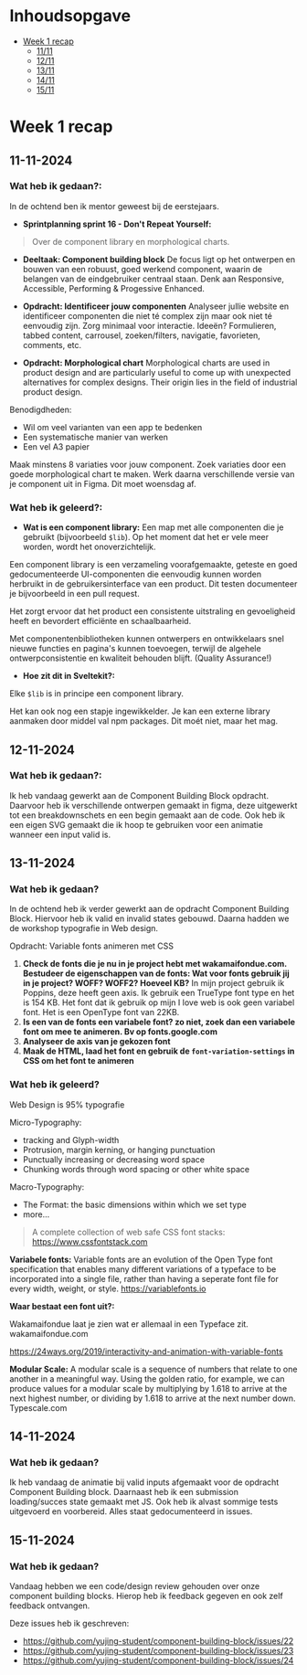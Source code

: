 # Inhoudsopgave

- [Week 1 recap](#week-1-recap)
  - [11/11](#11-11-2024)
  - [12/11](#12-11-2024)
  - [13/11](#13-11-2024)
  - [14/11](#14-11-2024)
  - [15/11](#15-11-2024)

# Week 1 recap

## 11-11-2024

### Wat heb ik gedaan?:

In de ochtend ben ik mentor geweest bij de eerstejaars.

- **Sprintplanning sprint 16 - Don't Repeat Yourself:**

> Over de component library en morphological charts.

- **Deeltaak: Component building block**
De focus ligt op het ontwerpen en bouwen van een robuust, goed werkend component, waarin de belangen van de eindgebruiker centraal staan. Denk aan Responsive, Accessible, Performing & Progessive Enhanced.

- **Opdracht: Identificeer jouw componenten**
Analyseer jullie website en identificeer componenten die niet té complex zijn maar ook niet té eenvoudig zijn.
Zorg minimaal voor interactie. Ideeën? Formulieren, tabbed content, carrousel, zoeken/filters, navigatie, favorieten, comments, etc.

- **Opdracht: Morphological chart**
Morphological charts are used in product design and are particularly useful to come up with unexpected alternatives for complex designs. Their origin lies in the field of industrial product design.

Benodigdheden:
- Wil om veel varianten van een app te bedenken
- Een systematische manier van werken
- Een vel A3 papier

Maak minstens 8 variaties voor jouw component. Zoek variaties door een goede morphological chart te maken. Werk daarna verschillende versie van je component uit in Figma. Dit moet woensdag af.

### Wat heb ik geleerd?:

- **Wat is een component library:**
Een map met alle componenten die je gebruikt (bijvoorbeeld `$lib`). Op het moment dat het er vele meer worden, wordt het onoverzichtelijk.

Een component library is een verzameling voorafgemaakte, geteste en goed gedocumenteerde UI-componenten die eenvoudig kunnen worden herbruikt in de gebruikersinterface van een product. Dit testen documenteer je bijvoorbeeld in een pull request.

Het zorgt ervoor dat het product een consistente uitstraling en gevoeligheid heeft en bevordert efficiënte en schaalbaarheid.

Met componentenbibliotheken kunnen ontwerpers en ontwikkelaars snel nieuwe functies en pagina's kunnen toevoegen, terwijl de algehele ontwerpconsistentie en kwaliteit behouden blijft. (Quality Assurance!)

- **Hoe zit dit in Sveltekit?:**

Elke `$lib` is in principe een component library.

Het kan ook nog een stapje ingewikkelder. Je kan een externe library aanmaken door middel val npm packages. Dit moét niet, maar het mag.


## 12-11-2024

### Wat heb ik gedaan?:

Ik heb vandaag gewerkt aan de Component Building Block opdracht. Daarvoor heb ik verschillende ontwerpen gemaakt in figma, deze uitgewerkt tot een breakdownschets en een begin gemaakt aan de code. Ook heb ik een eigen SVG gemaakt die ik hoop te gebruiken voor een animatie wanneer een input valid is.

## 13-11-2024

### Wat heb ik gedaan?
In de ochtend heb ik verder gewerkt aan de opdracht Component Building Block. Hiervoor heb ik valid en invalid states gebouwd. Daarna hadden we de workshop typografie in Web design.

Opdracht: Variable fonts animeren met CSS

1. **Check de fonts die je nu in je project hebt met wakamaifondue.com. Bestudeer de eigenschappen van de fonts: Wat voor fonts gebruik jij in je project? WOFF? WOFF2? Hoeveel KB?**
  In mijn project gebruik ik Poppins, deze heeft geen axis. Ik gebruik een TrueType font type en het is 154 KB. Het font dat ik gebruik op mijn I love web is ook geen variabel font. Het is een OpenType font van 22KB.
2. **Is een van de fonts een variabele font? zo niet, zoek dan een variabele font om mee te animeren. Bv op fonts.google.com**
3. **Analyseer de axis van je gekozen font**
4. **Maak de HTML, laad het font en gebruik de `font-variation-settings` in CSS om het font te animeren**

### Wat heb ik geleerd?
 Web Design is 95% typografie

 Micro-Typography:
 - tracking and Glyph-width
 - Protrusion, margin kerning, or hanging punctuation
 - Punctually increasing or decreasing word space
 - Chunking words through word spacing or other white space

Macro-Typography:
- The Format: the basic dimensions within which we set type
- more...

> A complete collection of web safe CSS font stacks: https://www.cssfontstack.com

**Variabele fonts:**
Variable fonts are an evolution of the Open Type font specification that enables many different variations of a typeface to be incorporated into a single file, rather than having a seperate font file for every width, weight, or style. https://variablefonts.io

**Waar bestaat een font uit?:**

Wakamaifondue laat je zien wat er allemaal in een Typeface zit. wakamaifondue.com

https://24ways.org/2019/interactivity-and-animation-with-variable-fonts 

**Modular Scale:**
 A modular scale is a sequence of numbers that relate to one another in a meaningful way. Using the golden ratio, for example, we can produce values for a modular scale by multiplying by 1.618 to arrive at the next highest number, or dividing by 1.618 to arrive at the next number down. Typescale.com

## 14-11-2024

### Wat heb ik gedaan?

Ik heb vandaag de animatie bij valid inputs afgemaakt voor de opdracht Component Building block. Daarnaast heb ik een submission loading/succes state gemaakt met JS. Ook heb ik alvast sommige tests uitgevoerd en voorbereid. Alles staat gedocumenteerd in issues.

## 15-11-2024

### Wat heb ik gedaan?

Vandaag hebben we een code/design review gehouden over onze component building blocks. Hierop heb ik feedback gegeven en ook zelf feedback ontvangen.

Deze issues heb ik geschreven:
- https://github.com/yujing-student/component-building-block/issues/22
- https://github.com/yujing-student/component-building-block/issues/23 
- https://github.com/yujing-student/component-building-block/issues/24
